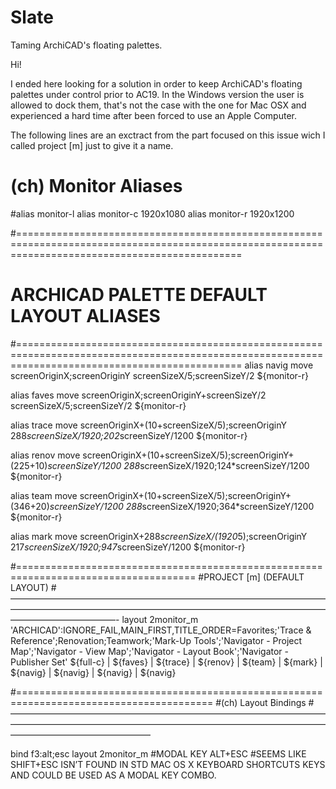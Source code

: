 # Slate
Taming ArchiCAD's floating  palettes.

Hi!

I ended here looking for a solution in order to keep ArchiCAD's floating palettes under control prior to AC19.  In the Windows version the user is allowed to dock them, that's not the case with the one for Mac OSX and experienced a hard time after been forced to use an Apple Computer.

The following lines are an exctract from the part focused on this issue wich I called project [m] just to give it a name.

# (ch) Monitor Aliases
#alias monitor-l
alias monitor-c        1920x1080
alias monitor-r        1920x1200

#===================================================================================================================================================
# ARCHICAD PALETTE DEFAULT LAYOUT ALIASES
#===================================================================================================================================================
alias navig           move   screenOriginX;screenOriginY                                    		screenSizeX/5;screenSizeY/2                ${monitor-r}

alias faves           move   screenOriginX;screenOriginY+screenSizeY/2                      		screenSizeX/5;screenSizeY/2                ${monitor-r}

alias trace           move   screenOriginX+(10+screenSizeX/5);screenOriginY                      	288*screenSizeX/1920;202*screenSizeY/1200  ${monitor-r}

alias renov           move   screenOriginX+(10+screenSizeX/5);screenOriginY+(225+10)*screenSizeY/1200 	288*screenSizeX/1920;124*screenSizeY/1200  ${monitor-r}

alias team            move   screenOriginX+(10+screenSizeX/5);screenOriginY+(346+20)*screenSizeY/1200 	288*screenSizeX/1920;364*screenSizeY/1200  ${monitor-r}

alias mark            move   screenOriginX+288*screenSizeX/(1920*5);screenOriginY       		217*screenSizeX/1920;947*screenSizeY/1200  ${monitor-r}

#=====================================================================================
#PROJECT [m] (DEFAULT LAYOUT)
#————————————————————————————————————————————————————————————————————————————————————-
layout 2monitor_m 'ARCHICAD':IGNORE_FAIL,MAIN_FIRST,TITLE_ORDER=Favorites;'Trace & Reference';Renovation;Teamwork;'Mark-Up Tools';'Navigator - Project Map';'Navigator - View Map';'Navigator - Layout Book';'Navigator - Publisher Set' ${full-c} | ${faves} | ${trace} | ${renov} | ${team} | ${mark} | ${navig} | ${navig} | ${navig} | ${navig}

#========================================================================================
#(ch) Layout Bindings
#————————————————————————————————————————————————————————————————————————————————————————

bind f3:alt;esc    layout  2monitor_m #MODAL KEY ALT+ESC
#SEEMS LIKE SHIFT+ESC ISN’T FOUND IN STD MAC OS X KEYBOARD SHORTCUTS KEYS AND COULD BE USED AS A MODAL KEY COMBO.
